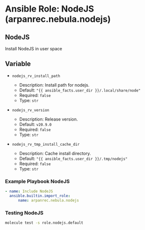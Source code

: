 # Ansible Role: NodeJS (arpanrec.nebula.nodejs)

## NodeJS

Install NodeJS in user space

## Variable

- `nodejs_rv_install_path`

  - Description: Install path for nodejs.
  - Default: `"{{ ansible_facts.user_dir }}/.local/share/node"`
  - Required: `false`
  - Type: `str`

- `nodejs_rv_version`

  - Description: Release version.
  - Default: `v20.9.0`
  - Required: `false`
  - Type: `str`

- `nodejs_rv_tmp_install_cache_dir`

  - Description: Cache install directory.
  - Default: `"{{ ansible_facts.user_dir }}/.tmp/nodejs"`
  - Required: `false`
  - Type: `str`

### Example Playbook NodeJS

```yaml
- name: Include NodeJS
  ansible.builtin.import_role:
      name: arpanrec.nebula.nodejs
```

### Testing NodeJS

```bash
molecule test -s role.nodejs.default
```
